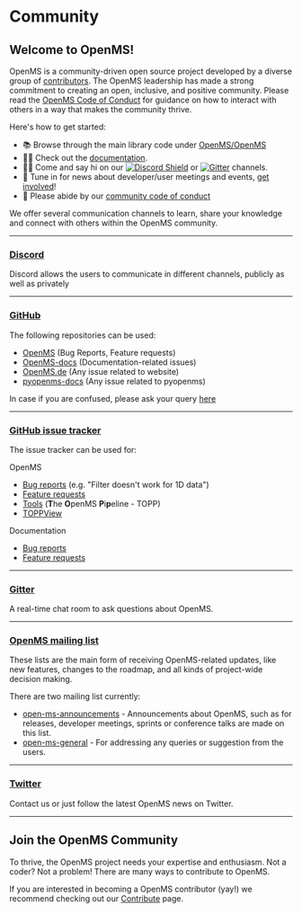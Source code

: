 Community
=========

Welcome to OpenMS!
------------------

OpenMS is a community-driven open source project developed by a diverse group of [contributors](https://openms.de/contributors/). The OpenMS leadership has made a strong commitment to creating an open, inclusive, and positive community. Please read the [OpenMS Code of Conduct](https://github.com/OpenMS/OpenMS/blob/develop/CODE_OF_CONDUCT.md) for guidance on how to interact with others in a way that makes the community thrive.

Here's how to get started:

- 📚 Browse through the main library code under [OpenMS/OpenMS](https://github.com/openms/openms/issues)
- 👩‍💻 Check out the [documentation](https://openms.readthedocs.io/en/latest/index.html).
- 🙋‍♀️ Come and say hi on our [![Discord Shield](https://img.shields.io/discord/832282841836159006?style=flat-square&message=Discord&color=5865F2&logo=Discord&logoColor=FFFFFF&label=Discord)](https://discord.gg/4TAGhqJ7s5) or [![Gitter](https://img.shields.io/static/v1?style=flat-square&message=on%20Gitter&color=ED1965&logo=Gitter&logoColor=FFFFFF&label=Chat)](https://gitter.im/OpenMS/OpenMS?utm_source=badge&utm_medium=badge&utm_campaign=pr-badge) channels.
- 🍿 Tune in for news about developer/user meetings and events, [get involved](https://openms.de/news/)!
- 🌈 Please abide by our [community code of conduct](https://github.com/OpenMS/OpenMS/blob/develop/CODE_OF_CONDUCT.md)

We offer several communication channels to learn, share your knowledge and connect with others within the OpenMS community.

***

### <a class="button cta rounded primary-btn raised" href="https://discord.gg/aJyWqf6uCn">Discord</a>

Discord allows the users to communicate in different channels, publicly as well as privately

***

### <a class="button cta rounded primary-btn raised" href="https://github.com/openms">GitHub</a>

The following repositories can be used:
- [OpenMS](https://github.com/OpenMS/OpenMS) (Bug Reports, Feature requests)
- [OpenMS-docs](https://github.com/OpenMS/OpenMS-docs) (Documentation-related issues)
- [OpenMS.de](https://github.com/OpenMS/openms.de) (Any issue related to website)
- [pyopenms-docs](https://github.com/OpenMS/pyopenms-docs) (Any issue related to pyopenms)

In case if you are confused, please ask your query [here](https://openms.de/help-request/)

***

### <a class="button cta rounded primary-btn raised" href="https://github.com/openms/openms/issues">GitHub issue tracker</a>

The issue tracker can be used for:

OpenMS
- [Bug reports](https://github.com/OpenMS/OpenMS/labels/bug) (e.g. "Filter doesn't work for 1D data")
- [Feature requests](https://github.com/OpenMS/OpenMS/labels/enhancement)
- [Tools](https://github.com/OpenMS/OpenMS/issues?q=is%3Aopen+is%3Aissue+label%3ATOPP) (**T**he **O**penMS **P**i**p**eline - TOPP)
- [TOPPView](https://github.com/OpenMS/OpenMS/labels/TOPPView)

Documentation
- [Bug reports](https://github.com/OpenMS/OpenMS-docs/labels/bug)
- [Feature requests](https://github.com/OpenMS/OpenMS-docs/labels/enhancement)

***

### <a class="button cta rounded primary-btn raised" href="https://gitter.im/OpenMS/OpenMS">Gitter</a>

A real-time chat room to ask questions about OpenMS.

***

### <a class="button cta rounded primary-btn raised" href="https://sourceforge.net/p/open-ms/mailman/open-ms-announcements">OpenMS mailing list</a>


These lists are the main form of receiving OpenMS-related updates, like new features, changes to the roadmap, and all kinds of project-wide decision making.

There are two mailing list currently:
- [open-ms-announcements](https://sourceforge.net/p/open-ms/mailman/open-ms-announcements/) - Announcements about OpenMS, such as for releases, developer meetings, sprints or conference talks are made on this list.
- [open-ms-general](https://sourceforge.net/p/open-ms/mailman/open-ms-general/) - For addressing any queries or suggestion from the users.

***

### <a class="button cta rounded primary-btn raised" href="https://twitter.com/openmsteam">Twitter</a>

Contact us or just follow the latest OpenMS news on Twitter.

***

Join the OpenMS Community
-------------------------

To thrive, the OpenMS project needs your expertise and enthusiasm. Not a coder? Not a problem! There are many ways to contribute to OpenMS.

If you are interested in becoming a OpenMS contributor (yay!) we recommend checking out our [Contribute](/manual/contribute.md) page.
